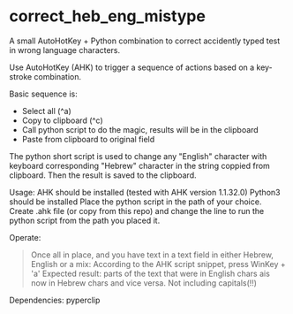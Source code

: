# correct_heb_eng_mistype
A small AutoHotKey + Python combination to correct accidently typed test in wrong language characters.

Use AutoHotKey (AHK) to trigger a sequence of actions based on a key-stroke combination.

Basic sequence is:
* Select all (^a)
* Copy to clipboard (^c)
* Call python script to do the magic, results will be in the clipboard
* Paste from clipboard to original field

The python short script is used to change any "English" character with keyboard corresponding "Hebrew" character in the string coppied from clipboard. Then the result is saved to the clipboard.

Usage:
AHK should be installed (tested with AHK version 1.1.32.0)
Python3 should be installed
Place the python script in the path of your choice. 
Create .ahk file (or copy from this repo) and change the line to run the python script from the path you placed it.

Operate:
> Once all in place, and you have text in a text field in either Hebrew, English or a mix:
According to the AHK script snippet, press WinKey + 'a'
Expected result: parts of the text that were in English chars ais now in Hebrew chars and vice versa. Not including capitals(!!)

Dependencies:
pyperclip
